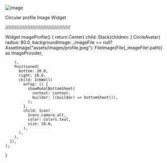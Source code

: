 


![image](https://user-images.githubusercontent.com/74248353/186896600-121a13fb-99c2-49d9-a87c-c16e9f4c3637.png)











Circular profile Image  Widget






/////////////////////////////////////////

Widget imageProfile() {
    return Center(
      child: Stack(children: <Widget>[
        CircleAvatar(
          radius: 80.0,
           backgroundImage: _imageFile == null?
           AssetImage("assets/images/profile.jpeg"):
           FileImage(File(_imageFile!.path)) as ImageProvider,

        ),
        Positioned(
          bottom: 20.0,
          right: 20.0,
          child: InkWell(
            onTap: () {
              showModalBottomSheet(
                context: context,
                builder: ((builder) => bottomSheet()),
              );
            },
            child: Icon(
              Icons.camera_alt,
              color: Colors.teal,
              size: 28.0,
            ),
          ),
        ),
      ]),
    );
    
  }
